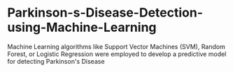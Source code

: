 # Parkinson-s-Disease-Detection-using-Machine-Learning
Machine Learning algorithms like Support Vector Machines (SVM), Random Forest, or Logistic Regression were employed to develop a predictive model for detecting Parkinson's Disease
